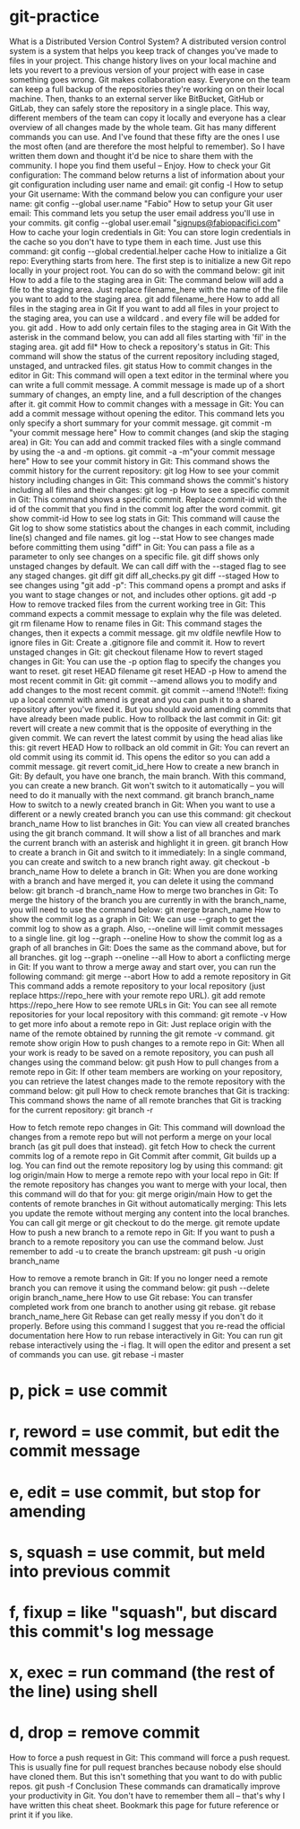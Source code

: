 # git-practice
What is a Distributed Version Control System?
A distributed version control system is a system that helps you keep track of changes you've made to files in your project.
This change history lives on your local machine and lets you revert to a previous version of your project with ease in case something goes wrong.
Git makes collaboration easy. Everyone on the team can keep a full backup of the repositories they're working on on their local machine. Then, thanks to an external server like BitBucket, GitHub or GitLab, they can safely store the repository in a single place.
This way, different members of the team can copy it locally and everyone has a clear overview of all changes made by the whole team.
Git has many different commands you can use. And I've found that these fifty are the ones I use the most often (and are therefore the most helpful to remember).
So I have written them down and thought it'd be nice to share them with the community. I hope you find them useful – Enjoy.
How to check your Git configuration:
The command below returns a list of information about your git configuration including user name and email:
git config -l
How to setup your Git username:
With the command below you can configure your user name:
git config --global user.name "Fabio"
How to setup your Git user email:
This command lets you setup the user email address you'll use in your commits.
git config --global user.email "signups@fabiopacifici.com"
How to cache your login credentials in Git:
You can store login credentials in the cache so you don't have to type them in each time. Just use this command:
git config --global credential.helper cache
How to initialize a Git repo:
Everything starts from here. The first step is to initialize a new Git repo locally in your project root. You can do so with the command below:
git init
How to add a file to the staging area in Git:
The command below will add a file to the staging area. Just replace filename_here with the name of the file you want to add to the staging area.
git add filename_here
How to add all files in the staging area in Git
If you want to add all files in your project to the staging area, you can use a wildcard . and every file will be added for you.
git add .
How to add only certain files to the staging area in Git
With the asterisk in the command below, you can add all files starting with 'fil' in the staging area.
git add fil*
How to check a repository's status in Git:
This command will show the status of the current repository including staged, unstaged, and untracked files.
git status
How to commit changes in the editor in Git:
This command will open a text editor in the terminal where you can write a full commit message.
A commit message is made up of a short summary of changes, an empty line, and a full description of the changes after it.
git commit
How to commit changes with a message in Git:
You can add a commit message without opening the editor. This command lets you only specify a short summary for your commit message.
git commit -m "your commit message here"
How to commit changes (and skip the staging area) in Git:
You can add and commit tracked files with a single command by using the -a and -m options.
git commit -a -m"your commit message here"
How to see your commit history in Git:
This command shows the commit history for the current repository:
git log
How to see your commit history including changes in Git:
This command shows the commit's history including all files and their changes:
git log -p
How to see a specific commit in Git:
This command shows a specific commit.
Replace commit-id with the id of the commit that you find in the commit log after the word commit.
git show commit-id
How to see log stats in Git:
This command will cause the Git log to show some statistics about the changes in each commit, including line(s) changed and file names.
git log --stat
How to see changes made before committing them using "diff" in Git:
You can pass a file as a parameter to only see changes on a specific file.
git diff shows only unstaged changes by default.
We can call diff with the --staged flag to see any staged changes.
git diff
git diff all_checks.py
git diff --staged
How to see changes using "git add -p":
This command opens a prompt and asks if you want to stage changes or not, and includes other options.
git add -p
How to remove tracked files from the current working tree in Git:
This command expects a commit message to explain why the file was deleted.
git rm filename
How to rename files in Git:
This command stages the changes, then it expects a commit message.
git mv oldfile newfile
How to ignore files in Git:
Create a .gitignore file and commit it.
How to revert unstaged changes in Git:
git checkout filename
How to revert staged changes in Git:
You can use the -p option flag to specify the changes you want to reset.
git reset HEAD filename
git reset HEAD -p
How to amend the most recent commit in Git:
git commit --amend allows you to modify and add changes to the most recent commit.
git commit --amend
!!Note!!: fixing up a local commit with amend is great and you can push it to a shared repository after you've fixed it. But you should avoid amending commits that have already been made public.
How to rollback the last commit in Git:
git revert will create a new commit that is the opposite of everything in the given commit.
We can revert the latest commit by using the head alias like this:
git revert HEAD
How to rollback an old commit in Git:
You can revert an old commit using its commit id. This opens the editor so you can add a commit message.
git revert comit_id_here
How to create a new branch in Git:
By default, you have one branch, the main branch. With this command, you can create a new branch. Git won't switch to it automatically – you will need to do it manually with the next command.
git branch branch_name
How to switch to a newly created branch in Git:
When you want to use a different or a newly created branch you can use this command:
git checkout branch_name
How to list branches in Git:
You can view all created branches using the git branch command. It will show a list of all branches and mark the current branch with an asterisk and highlight it in green.
git branch
How to create a branch in Git and switch to it immediately:
In a single command, you can create and switch to a new branch right away.
git checkout -b branch_name
How to delete a branch in Git:
When you are done working with a branch and have merged it, you can delete it using the command below:
git branch -d branch_name
How to merge two branches in Git:
To merge the history of the branch you are currently in with the branch_name, you will need to use the command below:
git merge branch_name
How to show the commit log as a graph in Git:
We can use --graph to get the commit log to show as a graph. Also,
--oneline will limit commit messages to a single line.
git log --graph --oneline
How to show the commit log as a graph of all branches in Git:
Does the same as the command above, but for all branches.
git log --graph --oneline --all
How to abort a conflicting merge in Git:
If you want to throw a merge away and start over, you can run the following command:
git merge --abort
How to add a remote repository in Git
This command adds a remote repository to your local repository (just replace https://repo_here with your remote repo URL).
git add remote https://repo_here
How to see remote URLs in Git:
You can see all remote repositories for your local repository with this command:
git remote -v
How to get more info about a remote repo in Git:
Just replace origin with the name of the remote obtained by
running the git remote -v command.
git remote show origin
How to push changes to a remote repo in Git:
When all your work is ready to be saved on a remote repository, you can push all changes using the command below:
git push
How to pull changes from a remote repo in Git:
If other team members are working on your repository, you can retrieve the latest changes made to the remote repository with the command below:
git pull
How to check remote branches that Git is tracking:
This command shows the name of all remote branches that Git is tracking for the current repository:
git branch -r

How to fetch remote repo changes in Git:
This command will download the changes from a remote repo but will not perform a merge on your local branch (as git pull does that instead).
git fetch
How to check the current commits log of a remote repo in Git
Commit after commit, Git builds up a log. You can find out the remote repository log by using this command:
git log origin/main
How to merge a remote repo with your local repo in Git:
If the remote repository has changes you want to merge with your local, then this command will do that for you:
git merge origin/main
How to get the contents of remote branches in Git without automatically merging:
This lets you update the remote without merging any content into the
local branches. You can call git merge or git checkout to do the merge.
git remote update
How to push a new branch to a remote repo in Git:
If you want to push a branch to a remote repository you can use the command below. Just remember to add -u to create the branch upstream:
git push -u origin branch_name

How to remove a remote branch in Git:
If you no longer need a remote branch you can remove it using the command below:
git push --delete origin branch_name_here
How to use Git rebase:
You can transfer completed work from one branch to another using git rebase.
git rebase branch_name_here
Git Rebase can get really messy if you don't do it properly. Before using this command I suggest that you re-read the official documentation here
How to run rebase interactively in Git:
You can run git rebase interactively using the -i flag.
It will open the editor and present a set of commands you can use.
git rebase -i master
# p, pick = use commit
# r, reword = use commit, but edit the commit message
# e, edit = use commit, but stop for amending
# s, squash = use commit, but meld into previous commit
# f, fixup = like "squash", but discard this commit's log message
# x, exec = run command (the rest of the line) using shell
# d, drop = remove commit
How to force a push request in Git:
This command will force a push request. This is usually fine for pull request branches because nobody else should have cloned them.
But this isn't something that you want to do with public repos.
git push -f
Conclusion
These commands can dramatically improve your productivity in Git. You don't have to remember them all – that's why I have written this cheat sheet. Bookmark this page for future reference or print it if you like.


